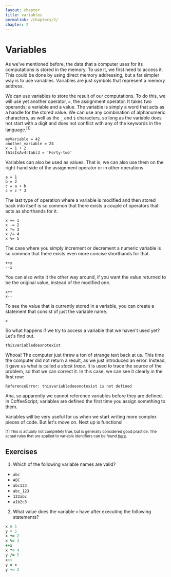 ```yaml
---
layout: chapter
title: variables
permalink: /chapters/2/
chapter: 2
---
```

# Variables

As we've mentioned before, the data that a computer uses for its computations is stored in the memory. To use it, we first need to access it. This could be done by using direct memory addressing, but a far simpler way is to use variables. Variables are just symbols that represent a memory address.

We can use variables to store the result of our computations. To do this, we will use yet another operator, `=`, the assignment operator. It takes two operands; a variable and a value. The variable is simply a word that acts as a handle for the stored value. We can use any combination of alphanumeric characters, as well as the `_` and `$` characters, so long as the variable does not start with a digit and does not conflict with any of the keywords in the language.<sup>[1]</sup>

    myVariable = 42
    another_variable = 24
    x = 1 + 2
    th1sIsAv4r1abl3 = 'Forty-two'

Variables can also be used as values. That is, we can also use them on the right-hand side of the assignment operator or in other operations.

    a = 1
    b = 2
    c = a + b
    c = c * 3

The last type of operation where a variable is modified and then stored back into itself is so common that there exists a couple of operators that acts as shorthands for it.

    x += 1
    x -= 2
    x *= 3
    x /= 4
    x %= 5

The case where you simply increment or decrement a numeric variable is so common that there exists even more concise shorthands for that.

    ++x
    --x

You can also write it the other way around, if you want the value returned to be the original value, instead of the modified one.

    x++
    x--

To see the value that is currently stored in a variable, you can create a statement that consist of just the variable name.

    x

So what happens if we try to access a variable that we haven't used yet? Let's find out.

    thisvariabledoesnotexist

Whooa! The computer just threw a ton of strange text back at us. This time the computer did not return a result, as we just introduced an error. Instead, it gave us what is called a *stack trace*. It is used to trace the source of the problem, so that we can correct it. In this case, we can see it clearly in the first row:

`ReferenceError: thisvariabledoesnotexist is not defined`

Aha, so apparently we cannot reference variables before they are defined. In CoffeeScript, variables are defined the first time you assign something to them.

Variables will be very useful for us when we start writing more complex pieces of code. But let's move on. Next up is functions!

<sub>[1] This is actually not completely true, but is generally considered good practice. The actual rules that are applied to variable identifiers can be found [here](http://www.ecma-international.org/ecma-262/5.1/#sec-7.6).</sub>

## Exercises

1. Which of the following variable names are valid?

  * `abc`
  * `ABC`
  * `abc123`
  * `abc_123`
  * `123abc`
  * `a1b2c3`

2. What value does the variable `x` have after executing the following statements?

  ```coffee
  x = 1
  y = 5
  x += 2
  x %= 3
  ++x
  x *= 4
  y /= 5
  x--
  y = x
  y -= 2
  ```
